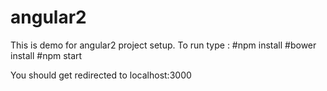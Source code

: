 # angular2
This is demo for angular2 project setup.
To run type :
#npm install
#bower install
#npm start

You should get redirected to localhost:3000
